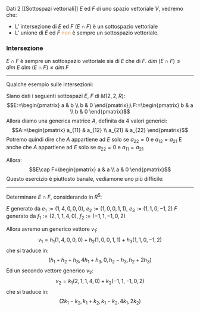 Dati 2 [[Sottospazi vettoriali]] $E$ ed $F$ di uno spazio vettoriale $V$, vedremo che:

- L’ intersezione di $E$ ed $F$ ($E\cap F$) è un sottospazio vettoriale
- L’ unione di $E$ ed $F$ <font color="#f79646">non</font> è sempre un sottospazio vettoriale.

### Intersezione 

$E\cap F$ è sempre un sottospazio vettoriale sia di $E$ che di $F$. 
$dim\ (E\cap F)\leq dim\ E$
$dim\ (E\cap F)\leq dim\ F$

---

Qualche esempio sulle intersezioni:

Siano dati i seguenti sottospazi $E$, $F$ di $M(2,2,R)$:
$$E:=\begin{pmatrix}
a & b \\
b & 0
\end{pmatrix};\ F:=\begin{pmatrix}
b & a \\
b & 0
\end{pmatrix}$$
Allora diamo una generica matrice $A$, definita da 4 valori generici:
$$A:=\begin{pmatrix}
a_{11} & a_{12} \\
a_{21} & a_{22}
\end{pmatrix}$$
Potremo quindi dire che $A$ appartiene ad $E$ solo se $a_{22}=0$ e $a_{12}=a_{21}$
E anche che $A$ appartiene ad $E$ solo se $a_{22}=0$ e $a_{11}=a_{21}$

Allora:
$$E\cap F=\begin{pmatrix}
a & a \\
a & 0
\end{pmatrix}$$
Questo esercizio è piuttosto banale, vediamone uno più difficile:

----

Determinare $E\cap F$, considerando in $R^5$:

$E$ generato da $e_{1}:=(1,4,0,0,0),\ e_{2}:=(1,0,0,1,1),\ e_{3}:=(1,1,0,-1,2)$
$F$ generato da $f_{1}:=(2,1,1,4,0),\ f_{2}:=(-1,1,-1,0,2)$

Allora avremo un generico vettore $v_{1}$:
$$v_{1}=h_{1}(1,4,0,0,0)+h_{2}(1,0,0,1,1)+h_{3}(1,1,0,-1,2)$$
che si traduce in:
$$(h_{1}+h_{2}+h_{3},4h_{1}+h_{3},0,h_{2}-h_{3},h_{2}+2h_{3})$$
Ed un secondo vettore generico $v_{2}$:
$$v_{2}=k_{1}(2,1,1,4,0)+k_{2}(-1,1,-1,0,2)$$
che si traduce in:
$$(2k_{1}-k_{2},k_{1}+k_{2},k_{1}-k_{2},4k_{1},2k_{2})$$


